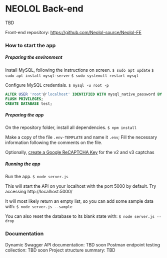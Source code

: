 # NEOLOL Back-end

TBD

Front-end repository: https://github.com/Neolol-source/Neolol-FE

### How to start the app

##### Preparing the environment
Install MySQL, following the instructions on screen.
`$ sudo apt update`
`$ sudo apt install mysql-server`
`$ sudo systemctl restart mysql`

Configure MySQL credentials.
`$ mysql -u root -p`
```sql
ALTER USER 'root'@'localhost' IDENTIFIED WITH mysql_native_password BY '[PASSWORD]';
FLUSH PRIVILEGES;
CREATE DATABASE test;
```

##### Preparing the app
On the repository folder, install all dependencies.
`$ npm install` 

Make a copy of the file `.env-TEMPLATE` and name it `.env`;
Fill the necessary information following the comments on the file.

Optionally, [create a Google ReCAPTCHA Key](https://developers.google.com/recaptcha/intro) for the v2 and v3 captchas


##### Running the app
Run the app.
`$ node server.js`

This will start the API on your localhost with the port 5000 by default.
Try accessing http://localhost:5000/

It will most likely return an empty list, so you can add some sample data with:
`$ node server.js --sample`

You can also reset the database to its blank state with:
`$ node server.js --drop`

### Documentation
Dynamic Swagger API documentation: TBD soon
Postman endpoint testing collection: TBD soon
Project structure summary: TBD
